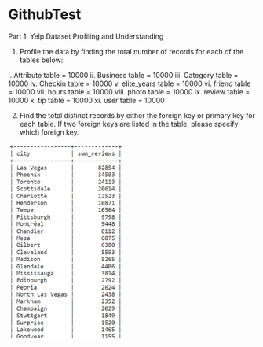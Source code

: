 # GithubTest
Part 1: Yelp Dataset Profiling and Understanding

1. Profile the data by finding the total number of records for each of the tables below:

i. Attribute table =	10000
ii. Business table =	10000
iii. Category table =	10000
iv. Checkin table =	10000
v. elite_years table =	10000
vi. friend table = 	10000
vii. hours table =	10000
viii. photo table = 	10000
ix. review table = 	10000
x. tip table = 		10000
xi. user table =	10000
	

2. Find the total distinct records by either the foreign key or primary key for each table. If two foreign keys are listed in the table, please specify which foreign key.


![](https://github.com/LMosely/LMosely.GithubTest.io/blob/main/images/Output%20-%20Lists%20of%20Cities.png)
